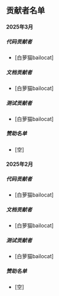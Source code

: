 ## 贡献者名单

#### 2025年3月
##### 代码贡献者
- [白萝猫bailocat]

##### 文档贡献者
- [白萝猫bailocat]

##### 测试贡献者
- [白萝猫bailocat]
 
##### 赞助名单
- [空]

#### 2025年2月

##### 代码贡献者
- [白萝猫bailocat]

##### 文档贡献者
- [白萝猫bailocat]

##### 测试贡献者
- [白萝猫bailocat]
##### 赞助名单
- [空]